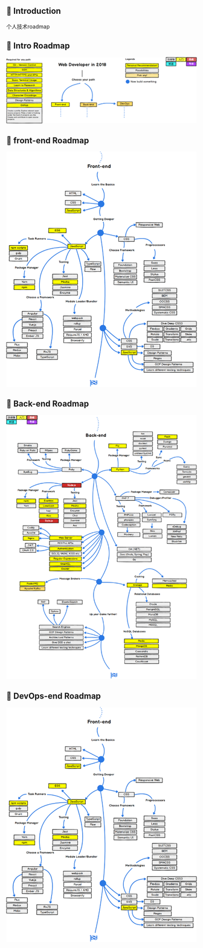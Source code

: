 ## 🚀 Introduction
个人技术roadmap
## 🎨 Intro Roadmap
![](https://github.com/jxu86/knowledge/raw/master/developer-roadmap/pic-file/intro-map.png)
## 🎨 front-end Roadmap
![](https://github.com/jxu86/knowledge/raw/master/developer-roadmap/pic-file/frontend-map.png)
## 🎨 Back-end Roadmap
![](https://github.com/jxu86/knowledge/raw/master/developer-roadmap/pic-file/backend-map.png)
## 🎨 DevOps-end Roadmap
![](https://github.com/jxu86/knowledge/raw/master/developer-roadmap/pic-file/frontend-map.png)
